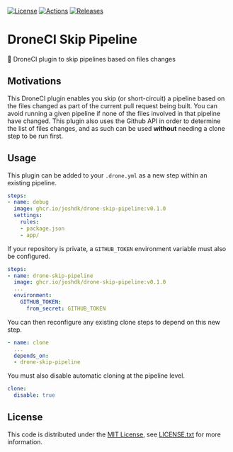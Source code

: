 [![License][license-badge]][license-link]
[![Actions][github-actions-badge]][github-actions-link]
[![Releases][github-release-badge]][github-release-link]

# DroneCI Skip Pipeline

🤖 DroneCI plugin to skip pipelines based on files changes

## Motivations

This DroneCI plugin enables you skip (or short-circuit) a pipeline based on the files changed as part of the current pull request being built.
You can avoid running a given pipeline if none of the files involved in that pipeline have changed.
This plugin also uses the Github API in order to determine the list of files changes, and as such can be used **without** needing a clone step to be run first.

## Usage

This plugin can be added to your `.drone.yml` as a new step within an existing pipeline. 

```yaml
steps:
- name: debug
  image: ghcr.io/joshdk/drone-skip-pipeline:v0.1.0
  settings:
    rules:
    - package.json
    - app/
```

If your repository is private, a `GITHUB_TOKEN` environment variable must also be configured.

```yaml
steps:
- name: drone-skip-pipeline
  image: ghcr.io/joshdk/drone-skip-pipeline:v0.1.0
  ...
  environment:
    GITHUB_TOKEN:
      from_secret: GITHUB_TOKEN
```

You can then reconfigure any existing clone steps to depend on this new step.

```yaml
- name: clone
  ...
  depends_on:
  - drone-skip-pipeline
```

You must also disable automatic cloning at the pipeline level.

```yaml
clone:
  disable: true
```

## License

This code is distributed under the [MIT License][license-link], see [LICENSE.txt][license-file] for more information.

[github-actions-badge]:  https://github.com/joshdk/drone-skip-pipeline/workflows/Build/badge.svg
[github-actions-link]:   https://github.com/joshdk/drone-skip-pipeline/actions
[github-release-badge]:  https://img.shields.io/github/release/joshdk/drone-skip-pipeline/all.svg
[github-release-link]:   https://github.com/joshdk/drone-skip-pipeline/releases
[license-badge]:         https://img.shields.io/badge/license-MIT-green.svg
[license-file]:          https://github.com/joshdk/drone-skip-pipeline/blob/master/LICENSE.txt
[license-link]:          https://opensource.org/licenses/MIT
